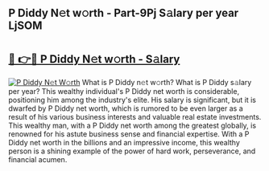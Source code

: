 ## P Diddy N𝚎t w𝚘rth - Part-9Pj S𝚊lary per year LjSOM

# <h2><a href="http://gc1givt.nevu.top/?p=P+Diddy">🔗 👉🔴 P Diddy N𝚎t w𝚘rth - S𝚊lary</a></h2>

[![P Diddy N𝚎t W𝚘rth](https://i.imgur.com/Oavwk0R.jpeg)](http://gc1givt.nevu.top/?p=P+Diddy)
What is P Diddy n𝚎t w𝚘rth? What is P Diddy s𝚊lary per year?
This wealthy individual's P Diddy net worth is considerable, positioning him among the industry's elite. His salary is significant, but it is dwarfed by P Diddy net worth, which is rumored to be even larger as a result of his various business interests and valuable real estate investments. This wealthy man, with a P Diddy net worth among the greatest globally, is renowned for his astute business sense and financial expertise. With a P Diddy net worth in the billions and an impressive income, this wealthy person is a shining example of the power of hard work, perseverance, and financial acumen.
